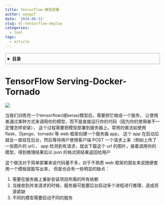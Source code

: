 ```yaml
---
title: TensorFlow-模型部署
author: wangzf
date: '2024-08-31'
slug: dl-tensorflow-deploy
categories:
  - tool
tags:
  - article
---
```


<style>
details {
    border: 1px solid #aaa;
    border-radius: 4px;
    padding: .5em .5em 0;
}
summary {
    font-weight: bold;
    margin: -.5em -.5em 0;
    padding: .5em;
}
details[open] {
    padding: .5em;
}
details[open] summary {
    border-bottom: 1px solid #aaa;
    margin-bottom: .5em;
}
img {
    pointer-events: none;
}
</style>

<details><summary>目录</summary><p>

- [TODO](#TODO)
</p></details><p></p>

# TensorFlow Serving-Docker-Tornado

![](https://pic1.zhimg.com/v2-0cd02fbfa359bfe77397981d1a0e938d_1440w.jpg?source%3D172ae18b)

当我们训练完一个tensorflow(或keras)模型后，需要把它做成一个服务，
让使用者通过某种方式来调用你的模型，而不是直接运行你的代码（因为你的使用者不一定懂怎样安装），
这个过程需要把模型部署到服务器上。常用的做法如使用flask、Django、tornado 等 web 框架创建一个服务器 app，
这个 app 在启动后就会一直挂在后台，然后等待用户使用客户端 POST 一个请求上来（例如上传了一张图片的 url），
app 检测到有请求，就会下载这个 url 的图片，接着调用你的模型，得到推理结果后以 json 的格式把结果返回给用户

这个做法对于简单部署来说代码量不多，对于不熟悉 web 框架的朋友来说随便套用一个模板就能写出来，
但是也会有一些明显的缺点：

1. 需要在服务器上重新安装项目所需的所有依赖
2. 当接收到并发请求的时候，服务器可能要后台启动多个进程进行推理，造成资源紧缺
3. 不同的模型需要启动不同的服务

